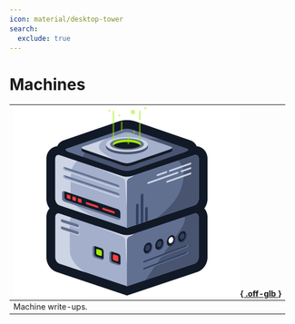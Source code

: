 ```yaml
---
icon: material/desktop-tower
search:
  exclude: true
---
```


# Machines

| [![](assets/logo.svg){ .off-glb }](https://app.hackthebox.com/machines) |
|:---|
| Machine write-ups. |
